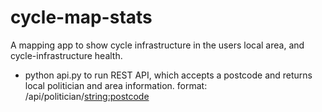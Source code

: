 cycle-map-stats
===============

A mapping app to show cycle infrastructure in the users local area, and cycle-infrastructure health.

- python api.py to run REST API, which accepts a postcode and returns local politician and area information.
	format: /api/politician/<string:postcode>
